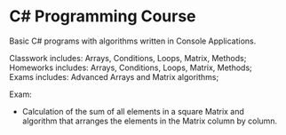 # C# Programming Course

Basic C# programs with algorithms written in Console Applications.

Classwork includes: Arrays, Conditions, Loops, Matrix, Methods; <br />
Homeworks includes: Arrays, Conditions, Loops, Matrix, Methods; <br />
Exams includes: Advanced Arrays and Matrix algorithms;

Exam:
- Calculation of the sum of all elements in a square Matrix and <br /> algorithm that arranges the elements in the Matrix column by column.
